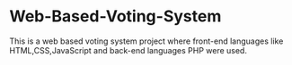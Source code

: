 # Web-Based-Voting-System
This is a web based voting system project where front-end languages like HTML,CSS,JavaScript and back-end languages PHP were used.
